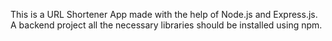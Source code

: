 This is a URL Shortener App made with the help of Node.js and Express.js.
A backend project all the necessary libraries should be installed using npm.

